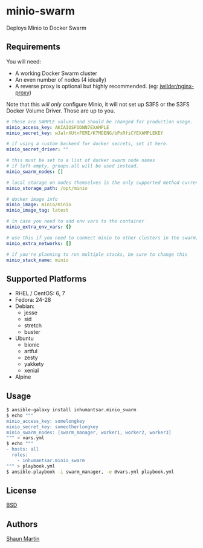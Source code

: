 # minio-swarm

Deploys Minio to Docker Swarm

## Requirements

You will need:

* A working Docker Swarm cluster
* An even number of nodes (4 ideally)
* A reverse proxy is optional but highly recommended. (eg: [jwilder/nginx-proxy](https://github.com/jwilder/nginx-proxy))

Note that this *will only* configure Minio, it will not set up S3FS or the S3FS Docker Volume Driver. Those are up to you.

``` yaml
# these are SAMPLE values and should be changed for production usage.
minio_access_key: AKIAIOSFODNN7EXAMPLE
minio_secret_key: wJalrXUtnFEMI/K7MDENG/bPxRfiCYEXAMPLEKEY

# if using a custom backend for docker secrets, set it here.
minio_secret_driver: ""

# this must be set to a list of docker swarm node names
# if left empty, groups.all will be used instead.
minio_swarm_nodes: []

# local storage on nodes themselves is the only supported method currently.
minio_storage_path: /opt/minio

# docker image info
minio_image: minio/minio
minio_image_tag: latest

# in case you need to add env vars to the container
minio_extra_env_vars: {}

# use this if you need to connect minio to other clusters in the swarm, eg: for a reverse proxy
minio_extra_networks: []

# if you're planning to run multiple stacks, be sure to change this
minio_stack_name: minio
```

## Supported Platforms

* RHEL / CentOS: 6, 7      
* Fedora: 24-28      
* Debian:
    - jesse
    - sid
    - stretch
    - buster      
* Ubuntu
    - bionic
    - artful
    - zesty
    - yakkety
    - xenial
* Alpine

## Usage

``` bash
$ ansible-galaxy install inhumantsar.minio_swarm
$ echo """
minio_access_key: somelongkey
minio_secret_key: someotherlongkey
minio_swarm_nodes: [swarm_manager, worker1, worker2, worker3]
""" > vars.yml
$ echo """
- hosts: all
  roles: 
    - inhumantsar.minio_swarm
""" > playbook.yml
$ ansible-playbook -i swarm_manager, -e @vars.yml playbook.yml
```

## License
[BSD](LICENSE)

## Authors
[Shaun Martin](https://github.com/inhumantsar)